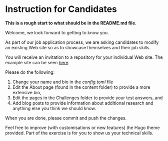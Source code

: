 # Instruction for Candidates

**This is a rough start to what should be in the README.md file.**

Welcome, we look forward to getting to know you. 

As part of our job application process, we are asking candidates to modify an existing Web site so as to showcase themselves and their job skills. 

You will receive an invitation to a repository for your individual Web site. The example site can be seen [here](https://pbx-candidate-answers.netlify.com).


Please do the following:

1. Change your name and bio in the _config.toml_ file
2. Edit the About page (found in the content folder) to provide a more extensive bio,
3. Edit the pages in the Challenges folder to provide your test answers, and
4. Add blog posts to provide information about additional research and anything else you think we should know.

When you are done, please commit and push the changes.

Feel free to improve (with customisations or new features) the Hugo theme provided. Part of the exercise is for you to show us your technical skills.
